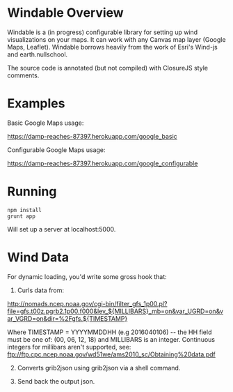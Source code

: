 # Windable Overview

Windable is a (in progress) configurable library for setting up wind visualizations on your maps.
It can work with any Canvas map layer (Google Maps, Leaflet).
Windable borrows heavily from the work of Esri's Wind-js and earth.nullschool.

The source code is annotated (but not compiled) with ClosureJS style comments.

# Examples

Basic Google Maps usage:

https://damp-reaches-87397.herokuapp.com/google_basic

Configurable Google Maps usage:

https://damp-reaches-87397.herokuapp.com/google_configurable

# Running

```
npm install
grunt app
```
Will set up a server at localhost:5000.

# Wind Data

For dynamic loading, you'd write some gross hook that:
 1. Curls data from:

http://nomads.ncep.noaa.gov/cgi-bin/filter_gfs_1p00.pl?file=gfs.t00z.pgrb2.1p00.f000&lev_${MILLIBARS}_mb=on&var_UGRD=on&var_VGRD=on&dir=%2Fgfs.${TIMESTAMP}

Where TIMESTAMP = YYYYMMDDHH (e.g 2016040106) -- the HH field must be one of: (00, 06, 12, 18) and MILLIBARS is an integer.
Continuous integers for millibars aren't supported, see: ftp://ftp.cpc.ncep.noaa.gov/wd51we/ams2010_sc/Obtaining%20data.pdf

 2. Converts grib2json using grib2json via a shell command.

 3. Send back the output json.